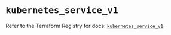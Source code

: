 # `kubernetes_service_v1`

Refer to the Terraform Registry for docs: [`kubernetes_service_v1`](https://registry.terraform.io/providers/hashicorp/kubernetes/2.27.0/docs/resources/service_v1).
